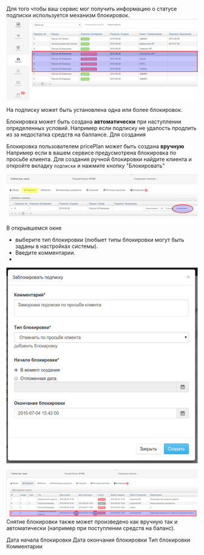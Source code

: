 Для того чтобы ваш сервис мог получить информацию о статусе подписки используется механизм блокировок. 
![Блокировки клиента](blocked-subs.png)

На подписку может быть установлена одна или более блокировок.

Блокировка может быть создана **автоматически** при наступлении определенных условий. Например если подписку не удалость продлить из за недостатка средств на баллансе. Для создания 



Блокировка пользователем pricePlan может быть создана **вручную**  Например если в вашем сервисе предусмотрена блокировка по просьбе клиента. Для создания ручной блокировки найдите клиента и откройте вкладку `подписки` и нажмите кнопку "Блокировать"

![Блокировки клиента](blokirovka-create1.png)
В открывшемся окне 
- выберите тип блокировки (любыет типы блокировки могут быть заданы в настройках системы).
- Введите комментарии.
- 


![Блокировки клиента](blokirovka-create2.png)

![Блокировки клиента](blokirovka-create3.png)
Снятие блокировки также может произведено как вручную так и автоматически (например при поступлении средств на баланс).

Дата начала блокировки
Дата окончания блокировки
Тип блокировки
Комментарии